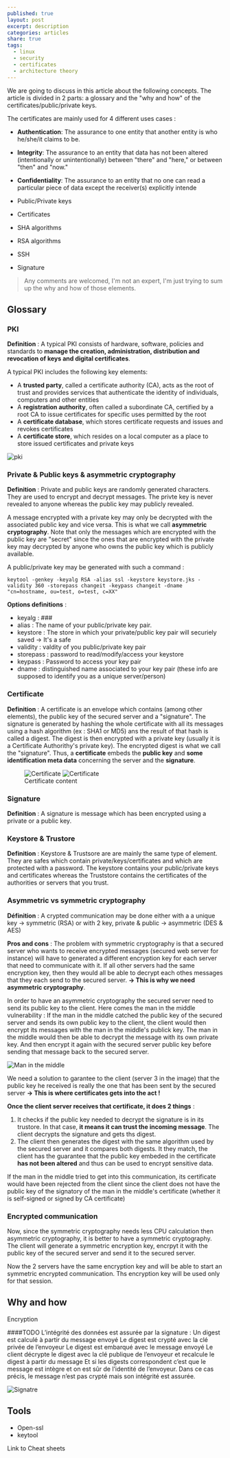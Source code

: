 ```yaml
---
published: true
layout: post
excerpt: description
categories: articles
share: true
tags:
  - linux
  - security
  - certificates
  - architecture theory
---
```

We are going to discuss in this article about the following concepts. The article is divided in 2 parts: a glossary and  the "why and how" of the certificates/public/private keys.

The certificates are mainly used for 4 different uses cases : 
- **Authentication**: The assurance to one entity that another entity is who he/she/it claims to be.
- **Integrity**: The assurance to an entity that data has not been altered (intentionally or unintentionally) between "there" and "here," or between "then" and "now."
- **Confidentiality**: The assurance to an entity that no one can read a particular piece of data except the receiver(s) explicitly intende



- Public/Private keys
- Certificates
- SHA algorithms
- RSA algorithms
- SSH
- Signature

> Any comments are welcomed, I'm not an expert, I'm just trying to sum up the why and how of those elements.

## Glossary
### PKI
**Definition** : A typical PKI consists of hardware, software, policies and standards to **manage the creation, administration, distribution and revocation of keys and digital certificates**. 

A typical PKI includes the following key elements:

- A **trusted party**, called a certificate authority (CA), acts as the root of trust and provides services that authenticate the identity of individuals, computers and other entities
- A **registration authority**, often called a subordinate CA, certified by a root CA to issue certificates for specific uses permitted by the root
- A **certificate database**, which stores certificate requests and issues and revokes certificates
- A **certificate store**, which resides on a local computer as a place to store issued certificates and private keys

![pki]({{site.baseurl}}/images/pki.jpe)

### Private & Public keys & asymmetric cryptography
**Definition** : Private and public keys are randomly generated characters. They are used to encrypt and decrypt messages. The privte key is never revealed to anyone whereas the public key may publicly revealed. 

A message encrypted with a private key may only be decrypted with the associated public key and vice versa. This is what we call **asymmetric cryptography**. 
Note that only the messages which are encrypted with the public key are "secret" since the ones that are encrypted with the private key may decrypted by anyone who owns the public key which is publicly available.

A public/private key may be generated with such a command  : 
```shell
keytool -genkey -keyalg RSA -alias ssl -keystore keystore.jks -validity 360 -storepass changeit -keypass changeit -dname "cn=hostname, ou=test, o=test, c=XX"
```

**Options definitions** :
- keyalg : ###
- alias : The name of your public/private key pair.
- keystore : The store in which your private/public key pair will securiely saved -> It's a safe
- validity : valdity of you public/private key pair
- storepass : password to read/modify/access your keystore
- keypass : Password to access your key pair
- dname : distinguished name associated to your key pair (these info are supposed to identify you as a unique server/person)

### Certificate 
**Definition** : A certificate is an envelope which contains (among other elements), the public key of the secured server and a "signature". The signature is generated by hashing the whole certificate with all its messages using a hash algorithm (ex : SHA1 or MD5) ans the result of that hash is called  a digest. The digest is then encrypted with a private key (usually it is a Certificate Authorithy's private key). The encrypted digest is what we call the "signature". Thus, a **certificate** embeds the **public key** and **some identification meta data** concerning the server and the **signature**.

<figure class="half">
	<img src="/images/Certificate_2.gif" alt="Certificate">
	<img src="/images/Certificate_1.gif" alt="Certificate">
	<figcaption>Certificate content</figcaption>
</figure>

### Signature
**Definition** : A signature is message which has been encrypted using a private or a public key.

### Keystore & Trustore
**Definition** : Keystore & Trustsore are are mainly the same type of element. They are safes which contain private/keys/certificates and which are protected with a password. The keystore contains your public/private keys and certificates whereas the Truststore contains the certificates of the authorities or servers that you trust.

### Asymmetric vs symmetric cryptography

**Définition** : A crypted communication may be done either with a a unique key -> symmetric (RSA) or with 2 key, private & public -> asymmetric (DES & AES)  

**Pros and cons** : The problem with symmetric cryptography is that a secured server who wants to receive encrypted messages (secured web server for instance) will have to generated a different encryption key for each server that need to communicate with it. If all other servers had the same encryption key, then they would all be able to decrypt each othes messages that they each send to the secured server. **-> This is why we need asymmetric cryptography**.

In order to have an asymmetric cryptography the secured server need to send its public key to the client. Here comes the man in the middle vulnerability : If the man in the middle catched the public key of the secured server and sends its own public key to the client, the client would then encrypt its messages with the man in the middle's publick key. The man in the middle would then be able to decrypt the message with its own private key. And then encrypt it again with the secured server public key before sending that message back to the secured server. 

![Man in the middle]({{site.baseurl}}/images/man-in-the-middle.jpg)

We need a solution to garantee to the client (server 3 in the image) that the public key he received is really the one that has been sent by the secured server **-> This is where certificates gets into the act !**



**Once the client server receives that certificate, it does 2 things** :
1. It checks if the public key needed to decrypt the signature is in its trustore. In that case, **it means it can trust the incoming message**. The client decrypts the signature and gets ths digest. 
2. The client then generates the digest with the same algorithm used by the secured server and it compares both digests. It they match, the client has the guarantee that the public key embeded in the certificate **has not been altered** and thus can be used to encrypt sensitive data. 

If the man in the middle tried to get into this communication, its certificate would have been rejected from the client since the client does not have the public key of the signatory of the man in the middle's certificate (whether it is self-signed or signed by CA certificate) 

### Encrypted communication

Now, since the symmetric cryptography needs less CPU calculation then asymmetric cryptography, it is better to have a symmetric cryptography.  The client will generate a symmetric encryption key, encrpyt it with the public key of the secured server and send it to the secured server. 

Now the 2 servers have the same encryption key and will be able to start an symmetric encrypted communication. Ths encryption key will be used only for that session.

## Why and how

Encryption
 
 ####TODO
 L’intégrité des données est assurée par la signature : 
Un digest est calculé à partir du message envoyé
Le digest est crypté avec la clé privée de l’envoyeur
Le digest est embarqué avec le message envoyé
Le client décrypte le digest avec la clé publique de l’envoyeur et recalcule le digest à partir du message
Et si les digests correspondent c’est que le message est intègre et on est sûr de l’identité de l’envoyeur.
Dans ce cas précis, le message n’est pas crypté mais son intégrité est assurée.

![Signatre]({{site.baseurl}}/images/Signature.gif)

 
 ## Tools 
- Open-ssl
- keytool

 
 Link to Cheat sheets